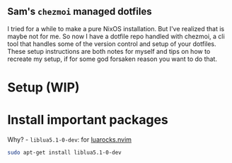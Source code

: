 ## Sam's `chezmoi` managed dotfiles

I tried for a while to make a pure NixOS installation. But I've realized that is maybe not for me. So now I have a dotfile repo handled with chezmoi, a cli tool that handles some of the version control and setup of your dotfiles. These setup instructions are both notes for myself and tips on how to recreate my setup, if for some god forsaken reason you want to do that. 


# Setup (WIP)


# Install important packages

Why?
    - `liblua5.1-0-dev`: for [luarocks.nvim](https://github.com/vhyrro/luarocks.nvim)


```bash
sudo apt-get install liblua5.1-0-dev
```

